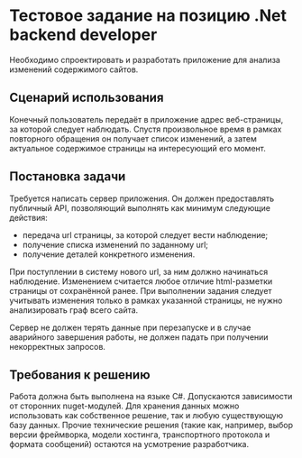 # Тестовое задание на позицию .Net backend developer

Необходимо спроектировать и разработать приложение для анализа изменений содержимого сайтов.

## Сценарий использования

Конечный пользователь передаёт в приложение адрес веб-страницы, за которой следует наблюдать. Спустя произвольное время в рамках повторного обращения он получает список изменений, а затем актуальное содержимое страницы на интересующий его момент.

## Постановка задачи

Требуется написать сервер приложения. Он должен предоставлять публичный API, позволяющий выполнять как минимум следующие действия:
  - передача url страницы, за которой следует вести наблюдение;
  - получение списка изменений по заданному url;
  - получение деталей конкретного изменения.
  
При поступлении в систему нового url, за ним должно начинаться наблюдение. Изменением считается любое отличие html-разметки страницы от сохранённой ранее. При выполнении задания следует учитывать изменения только в рамках указанной страницы, не нужно анализировать граф всего сайта.

Сервер не должен терять данные при перезапуске и в случае аварийного завершения работы, не должен падать при получении некорректных запросов.

## Требования к решению

Работа должна быть выполнена на языке C#. Допускаются зависимости от сторонних nuget-модулей. Для хранения данных можно использовать как собственное решение, так и любую существующую базу данных. Прочие технические решения (такие как, например, выбор версии фреймворка, модели хостинга, транспортного протокола и формата сообщений) остаются на усмотрение разработчика.
